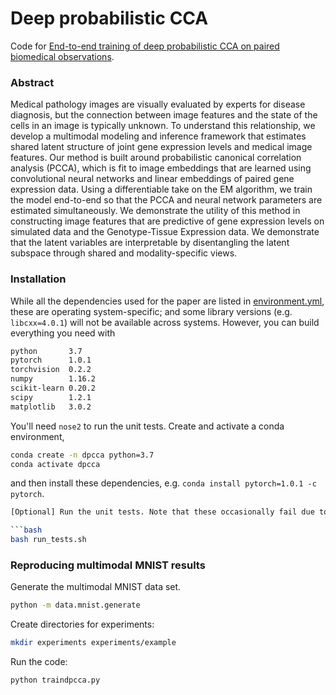# Deep probabilistic CCA

Code for [End-to-end training of deep probabilistic CCA on paired biomedical observations](http://auai.org/uai2019/proceedings/papers/340.pdf). 

### Abstract

Medical pathology images are visually evaluated by experts for disease diagnosis, but the connection between image features and the state of the cells in an image is typically unknown. To understand this relationship, we develop a multimodal modeling and inference framework that estimates shared latent structure of joint gene expression levels and medical image features. Our method is built around probabilistic canonical correlation analysis (PCCA), which is fit to image embeddings that are learned using convolutional neural networks and linear embeddings of paired gene expression data. Using a differentiable take on the EM algorithm, we train the model end-to-end so that the PCCA and neural network parameters are estimated simultaneously. We demonstrate the utility of this method in constructing image features that are predictive of gene expression levels on simulated data and the Genotype-Tissue Expression data. We demonstrate that the latent variables are interpretable by disentangling the latent subspace through shared and modality-specific views.

### Installation

While all the dependencies used for the paper are listed in [environment.yml](https://github.com/gwgundersen/dpcca/blob/master/environment.yml), these are operating system-specific; and some library versions (e.g. `libcxx=4.0.1`) will not be available across systems. However, you can build everything you need with

```bash
python       3.7
pytorch      1.0.1
torchvision  0.2.2
numpy        1.16.2
scikit-learn 0.20.2
scipy        1.2.1
matplotlib   3.0.2
```

You'll need `nose2` to run the unit tests. Create and activate a conda environment,

```bash
conda create -n dpcca python=3.7
conda activate dpcca
```

and then install these dependencies, e.g. `conda install pytorch=1.0.1 -c pytorch`.

```bash
[Optional] Run the unit tests. Note that these occasionally fail due to numerical tolerances:

```bash
bash run_tests.sh
```

### Reproducing multimodal MNIST results

Generate the multimodal MNIST data set.

```bash
python -m data.mnist.generate
```

Create directories for experiments:

```bash
mkdir experiments experiments/example
```

Run the code:

```python
python traindpcca.py
```